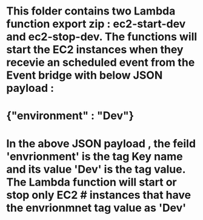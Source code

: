 # This folder contains two Lambda function export zip : ec2-start-dev and ec2-stop-dev. The functions will start the EC2 instances when they recevie an scheduled event from the Event bridge with below JSON payload :
# {"environment" : "Dev"}
# In the above JSON payload , the feild 'envrionment' is the tag Key name and its value 'Dev' is the tag value. The Lambda function will start or stop only EC2 # instances that have the envrionmnet tag value as 'Dev'